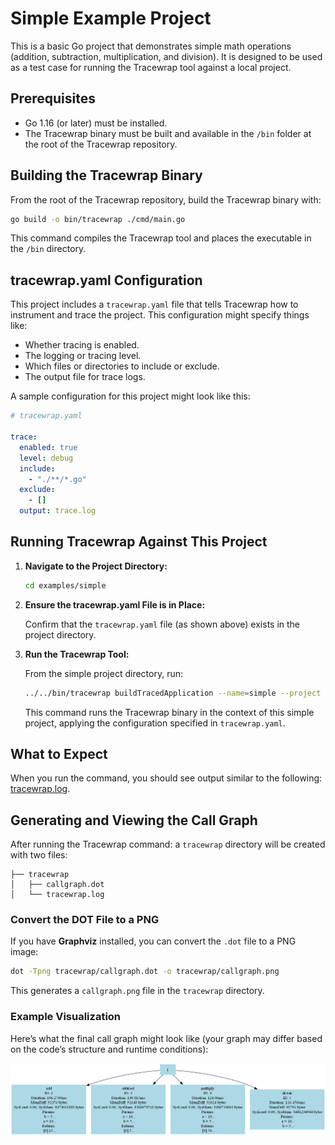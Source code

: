 # Simple Example Project

This is a basic Go project that demonstrates simple math operations (addition, subtraction, multiplication, and division). It is designed to be used as a test case for running the Tracewrap tool against a local project.

## Prerequisites

- Go 1.16 (or later) must be installed.
- The Tracewrap binary must be built and available in the `/bin` folder at the root of the Tracewrap repository.

## Building the Tracewrap Binary

From the root of the Tracewrap repository, build the Tracewrap binary with:

```bash
go build -o bin/tracewrap ./cmd/main.go
```

This command compiles the Tracewrap tool and places the executable in the `/bin` directory.

## tracewrap.yaml Configuration

This project includes a `tracewrap.yaml` file that tells Tracewrap how to instrument and trace the project. This configuration might specify things like:
- Whether tracing is enabled.
- The logging or tracing level.
- Which files or directories to include or exclude.
- The output file for trace logs.

A sample configuration for this project might look like this:

```yaml
# tracewrap.yaml

trace:
  enabled: true
  level: debug
  include:
    - "./**/*.go"
  exclude:
    - []
  output: trace.log
```

## Running Tracewrap Against This Project

1. **Navigate to the Project Directory:**

   ```bash
   cd examples/simple
   ```

2. **Ensure the tracewrap.yaml File is in Place:**

   Confirm that the `tracewrap.yaml` file (as shown above) exists in the project directory.

3. **Run the Tracewrap Tool:**

   From the simple project directory, run:

   ```bash
   ../../bin/tracewrap buildTracedApplication --name=simple --project . --config tracewrap.yaml
   ```

   This command runs the Tracewrap binary in the context of this simple project, applying the configuration specified in `tracewrap.yaml`.

## What to Expect

When you run the command, you should see output similar to the following: [tracewrap.log](tracewrap/tracewrap.log).

## Generating and Viewing the Call Graph

After running the Tracewrap command: a `tracewrap` directory will be created with two files:

```
├── tracewrap
│   ├── callgraph.dot
│   └── tracewrap.log
```

### Convert the DOT File to a PNG

If you have **Graphviz** installed, you can convert the `.dot` file to a PNG image:

```bash
dot -Tpng tracewrap/callgraph.dot -o tracewrap/callgraph.png
```

This generates a `callgraph.png` file in the `tracewrap` directory.

### Example Visualization

Here’s what the final call graph might look like (your graph may differ based on the code’s structure and runtime conditions):

![Call Graph](tracewrap/callgraph.png)
